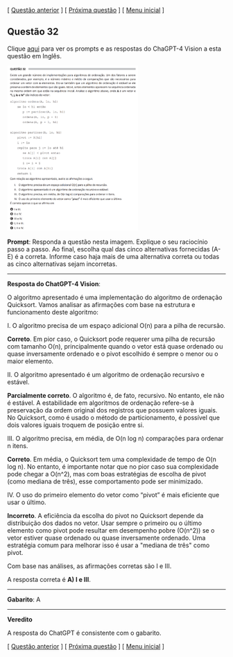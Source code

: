 \[ [Questão anterior](q31-por.md) \] \[ [Próxima questão](q33-por.md) \] \[ [Menu inicial](/README.md) \]

## Questão 32 ##

Clique [aqui](q32-eng.md) para ver os prompts e as respostas do ChaGPT-4 Vision a esta questão em Inglês.

<img src="q32-image.png" alt="Question 32 image file" width="60%" height="60%">

**Prompt**: Responda a questão nesta imagem. Explique o seu raciocínio passo a passo. Ao final, escolha qual das cinco alternativas fornecidas (A-E) é a correta. Informe caso haja mais de uma alternativa correta ou todas as cinco alternativas sejam incorretas.

---

**Resposta do ChatGPT-4 Vision**: 

O algoritmo apresentado é uma implementação do algoritmo de ordenação Quicksort. Vamos analisar as afirmações com base na estrutura e funcionamento deste algoritmo:

I. O algoritmo precisa de um espaço adicional O(n) para a pilha de recursão.

**Correto**. Em pior caso, o Quicksort pode requerer uma pilha de recursão com tamanho O(n), principalmente quando o vetor está quase ordenado ou quase inversamente ordenado e o pivot escolhido é sempre o menor ou o maior elemento.

II. O algoritmo apresentado é um algoritmo de ordenação recursivo e estável.

**Parcialmente correto**. O algoritmo é, de fato, recursivo. No entanto, ele não é estável. A estabilidade em algoritmos de ordenação refere-se à preservação da ordem original dos registros que possuem valores iguais. No Quicksort, como é usado o método de particionamento, é possível que dois valores iguais troquem de posição entre si.

III. O algoritmo precisa, em média, de O(n log n) comparações para ordenar n itens.

**Correto**. Em média, o Quicksort tem uma complexidade de tempo de O(n log n). No entanto, é importante notar que no pior caso sua complexidade pode chegar a O(n^2), mas com boas estratégias de escolha de pivot (como mediana de três), esse comportamento pode ser minimizado.

IV. O uso do primeiro elemento do vetor como “pivot” é mais eficiente que usar o último.

**Incorreto**. A eficiência da escolha do pivot no Quicksort depende da distribuição dos dados no vetor. Usar sempre o primeiro ou o último elemento como pivot pode resultar em desempenho pobre (O(n^2)) se o vetor estiver quase ordenado ou quase inversamente ordenado. Uma estratégia comum para melhorar isso é usar a "mediana de três" como pivot.

Com base nas análises, as afirmações corretas são I e III.

A resposta correta é **A) I e III**.

---

**Gabarito**: A

---

**Veredito**

A resposta do ChatGPT é consistente com o gabarito.

\[ [Questão anterior](q31-por.md) \] \[ [Próxima questão](q33-por.md) \] \[ [Menu inicial](/README.md) \]
